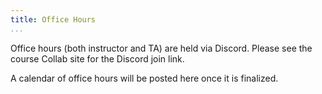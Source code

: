 ```yaml
---
title: Office Hours
...
```



Office hours (both instructor and TA) are held via Discord.
Please see the course Collab site for the Discord join link.

A calendar of office hours will be posted here once it is finalized.
